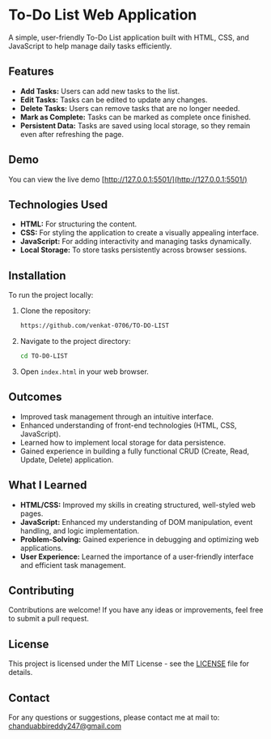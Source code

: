 
# To-Do List Web Application

A simple, user-friendly To-Do List application built with HTML, CSS, and JavaScript to help manage daily tasks efficiently.

## Features

- **Add Tasks:** Users can add new tasks to the list.
- **Edit Tasks:** Tasks can be edited to update any changes.
- **Delete Tasks:** Users can remove tasks that are no longer needed.
- **Mark as Complete:** Tasks can be marked as complete once finished.
- **Persistent Data:** Tasks are saved using local storage, so they remain even after refreshing the page.

## Demo

You can view the live demo [http://127.0.0.1:5501/](http://127.0.0.1:5501/) 

## Technologies Used

- **HTML:** For structuring the content.
- **CSS:** For styling the application to create a visually appealing interface.
- **JavaScript:** For adding interactivity and managing tasks dynamically.
- **Local Storage:** To store tasks persistently across browser sessions.

## Installation

To run the project locally:

1. Clone the repository:
   ```bash
   https://github.com/venkat-0706/TO-DO-LIST
   ```
2. Navigate to the project directory:
   ```bash
   cd TO-D0-LIST
   ```
3. Open `index.html` in your web browser.

## Outcomes

- Improved task management through an intuitive interface.
- Enhanced understanding of front-end technologies (HTML, CSS, JavaScript).
- Learned how to implement local storage for data persistence.
- Gained experience in building a fully functional CRUD (Create, Read, Update, Delete) application.

## What I Learned

- **HTML/CSS:** Improved my skills in creating structured, well-styled web pages.
- **JavaScript:** Enhanced my understanding of DOM manipulation, event handling, and logic implementation.
- **Problem-Solving:** Gained experience in debugging and optimizing web applications.
- **User Experience:** Learned the importance of a user-friendly interface and efficient task management.

## Contributing

Contributions are welcome! If you have any ideas or improvements, feel free to submit a pull request.

## License

This project is licensed under the MIT License - see the [LICENSE](LICENSE) file for details.

## Contact

For any questions or suggestions, please contact me at mail to: chanduabbireddy247@gmail.com

